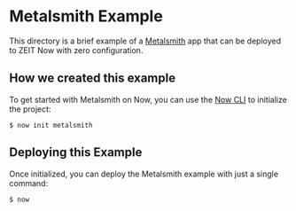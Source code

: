 # Metalsmith Example

This directory is a brief example of a [Metalsmith](https://metalsmith.io/) app that can be deployed to ZEIT Now with zero configuration.

## How we created this example

To get started with Metalsmith on Now, you can use the [Now CLI](https://zeit.co/download) to initialize the project:

```shell
$ now init metalsmith
```

## Deploying this Example

Once initialized, you can deploy the Metalsmith example with just a single command:

```shell
$ now
```
